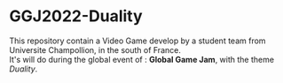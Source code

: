 # GGJ2022-Duality

This repository contain a Video Game develop by a student team from Universite Champollion, in the south of France.  
It's will do during the global event of : **Global Game Jam**, with the theme *Duality*.

